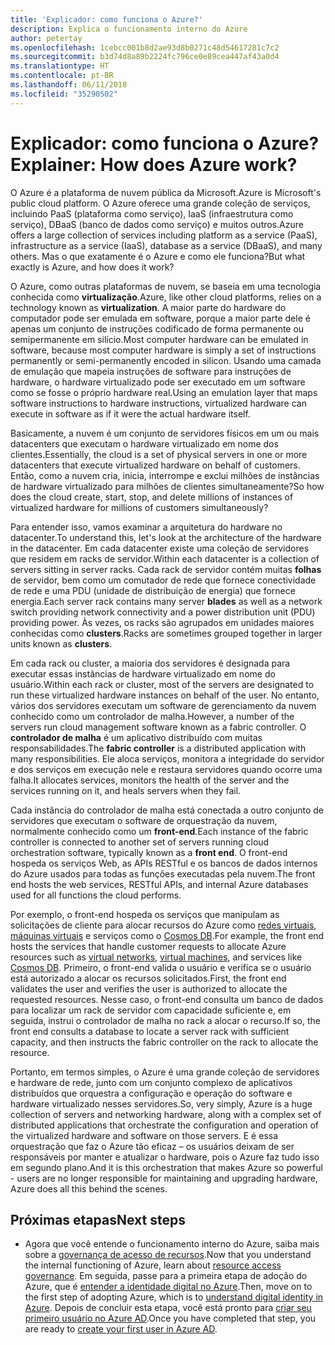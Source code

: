 ```yaml
---
title: 'Explicador: como funciona o Azure?'
description: Explica o funcionamento interno do Azure
author: petertay
ms.openlocfilehash: 1cebcc001b8d2ae93d8b0271c48d54617281c7c2
ms.sourcegitcommit: b3d74d8a89b2224fc796ce0e89cea447af43a0d4
ms.translationtype: HT
ms.contentlocale: pt-BR
ms.lasthandoff: 06/11/2018
ms.locfileid: "35290502"
---
```

# <a name="explainer-how-does-azure-work"></a><span data-ttu-id="0ef5b-103">Explicador: como funciona o Azure?</span><span class="sxs-lookup"><span data-stu-id="0ef5b-103">Explainer: How does Azure work?</span></span>

<span data-ttu-id="0ef5b-104">O Azure é a plataforma de nuvem pública da Microsoft.</span><span class="sxs-lookup"><span data-stu-id="0ef5b-104">Azure is Microsoft's public cloud platform.</span></span> <span data-ttu-id="0ef5b-105">O Azure oferece uma grande coleção de serviços, incluindo PaaS (plataforma como serviço), IaaS (infraestrutura como serviço), DBaaS (banco de dados como serviço) e muitos outros.</span><span class="sxs-lookup"><span data-stu-id="0ef5b-105">Azure offers a large collection of services including platform as a service (PaaS), infrastructure as a service (IaaS), database as a service (DBaaS), and many others.</span></span> <span data-ttu-id="0ef5b-106">Mas o que exatamente é o Azure e como ele funciona?</span><span class="sxs-lookup"><span data-stu-id="0ef5b-106">But what exactly is Azure, and how does it work?</span></span>

<span data-ttu-id="0ef5b-107">O Azure, como outras plataformas de nuvem, se baseia em uma tecnologia conhecida como **virtualização**.</span><span class="sxs-lookup"><span data-stu-id="0ef5b-107">Azure, like other cloud platforms, relies on a technology known as **virtualization**.</span></span> <span data-ttu-id="0ef5b-108">A maior parte do hardware do computador pode ser emulada em software, porque a maior parte dele é apenas um conjunto de instruções codificado de forma permanente ou semipermanente em silício.</span><span class="sxs-lookup"><span data-stu-id="0ef5b-108">Most computer hardware can be emulated in software, because most computer hardware is simply a set of instructions permanently or semi-permanently encoded in silicon.</span></span> <span data-ttu-id="0ef5b-109">Usando uma camada de emulação que mapeia instruções de software para instruções de hardware, o hardware virtualizado pode ser executado em um software como se fosse o próprio hardware real.</span><span class="sxs-lookup"><span data-stu-id="0ef5b-109">Using an emulation layer that maps software instructions to hardware instructions, virtualized hardware can execute in software as if it were the actual hardware itself.</span></span>

<span data-ttu-id="0ef5b-110">Basicamente, a nuvem é um conjunto de servidores físicos em um ou mais datacenters que executam o hardware virtualizado em nome dos clientes.</span><span class="sxs-lookup"><span data-stu-id="0ef5b-110">Essentially, the cloud is a set of physical servers in one or more datacenters that execute virtualized hardware on behalf of customers.</span></span> <span data-ttu-id="0ef5b-111">Então, como a nuvem cria, inicia, interrompe e exclui milhões de instâncias de hardware virtualizado para milhões de clientes simultaneamente?</span><span class="sxs-lookup"><span data-stu-id="0ef5b-111">So how does the cloud create, start, stop, and delete millions of instances of virtualized hardware for millions of customers simultaneously?</span></span>

<span data-ttu-id="0ef5b-112">Para entender isso, vamos examinar a arquitetura do hardware no datacenter.</span><span class="sxs-lookup"><span data-stu-id="0ef5b-112">To understand this, let's look at the architecture of the hardware in the datacenter.</span></span>  <span data-ttu-id="0ef5b-113">Em cada datacenter existe uma coleção de servidores que residem em racks de servidor.</span><span class="sxs-lookup"><span data-stu-id="0ef5b-113">Within each datacenter is a collection of servers sitting in server racks.</span></span> <span data-ttu-id="0ef5b-114">Cada rack de servidor contém muitas **folhas** de servidor, bem como um comutador de rede que fornece conectividade de rede e uma PDU (unidade de distribuição de energia) que fornece energia.</span><span class="sxs-lookup"><span data-stu-id="0ef5b-114">Each server rack contains many server **blades** as well as a network switch providing network connectivity and a power distribution unit (PDU) providing power.</span></span> <span data-ttu-id="0ef5b-115">Às vezes, os racks são agrupados em unidades maiores conhecidas como **clusters**.</span><span class="sxs-lookup"><span data-stu-id="0ef5b-115">Racks are sometimes grouped together in larger units known as **clusters**.</span></span> 

<span data-ttu-id="0ef5b-116">Em cada rack ou cluster, a maioria dos servidores é designada para executar essas instâncias de hardware virtualizado em nome do usuário.</span><span class="sxs-lookup"><span data-stu-id="0ef5b-116">Within each rack or cluster, most of the servers are designated to run these virtualized hardware instances on behalf of the user.</span></span> <span data-ttu-id="0ef5b-117">No entanto, vários dos servidores executam um software de gerenciamento da nuvem conhecido como um controlador de malha.</span><span class="sxs-lookup"><span data-stu-id="0ef5b-117">However, a number of the servers run cloud management software known as a fabric controller.</span></span> <span data-ttu-id="0ef5b-118">O **controlador de malha** é um aplicativo distribuído com muitas responsabilidades.</span><span class="sxs-lookup"><span data-stu-id="0ef5b-118">The **fabric controller** is a distributed application with many responsibilities.</span></span> <span data-ttu-id="0ef5b-119">Ele aloca serviços, monitora a integridade do servidor e dos serviços em execução nele e restaura servidores quando ocorre uma falha.</span><span class="sxs-lookup"><span data-stu-id="0ef5b-119">It allocates services, monitors the health of the server and the services running on it, and heals servers when they fail.</span></span>

<span data-ttu-id="0ef5b-120">Cada instância do controlador de malha está conectada a outro conjunto de servidores que executam o software de orquestração da nuvem, normalmente conhecido como um **front-end**.</span><span class="sxs-lookup"><span data-stu-id="0ef5b-120">Each instance of the fabric controller is connected to another set of servers running cloud orchestration software, typically known as a **front end**.</span></span> <span data-ttu-id="0ef5b-121">O front-end hospeda os serviços Web, as APIs RESTful e os bancos de dados internos do Azure usados para todas as funções executadas pela nuvem.</span><span class="sxs-lookup"><span data-stu-id="0ef5b-121">The front end hosts the web services, RESTful APIs, and internal Azure databases used for all functions the cloud performs.</span></span> 

<span data-ttu-id="0ef5b-122">Por exemplo, o front-end hospeda os serviços que manipulam as solicitações de cliente para alocar recursos do Azure como [redes virtuais][vnet], [máquinas virtuais][vms] e serviços como o [Cosmos DB][cosmosdb].</span><span class="sxs-lookup"><span data-stu-id="0ef5b-122">For example, the front end hosts the services that handle customer requests to allocate Azure resources such as [virtual networks][vnet], [virtual machines][vms], and services like [Cosmos DB][cosmosdb].</span></span> <span data-ttu-id="0ef5b-123">Primeiro, o front-end valida o usuário e verifica se o usuário está autorizado a alocar os recursos solicitados.</span><span class="sxs-lookup"><span data-stu-id="0ef5b-123">First, the front end validates the user and verifies the user is authorized to allocate the requested resources.</span></span> <span data-ttu-id="0ef5b-124">Nesse caso, o front-end consulta um banco de dados para localizar um rack de servidor com capacidade suficiente e, em seguida, instrui o controlador de malha no rack a alocar o recurso.</span><span class="sxs-lookup"><span data-stu-id="0ef5b-124">If so, the front end consults a database to locate a server rack with sufficient capacity, and then instructs the fabric controller on the rack to allocate the resource.</span></span>

<span data-ttu-id="0ef5b-125">Portanto, em termos simples, o Azure é uma grande coleção de servidores e hardware de rede, junto com um conjunto complexo de aplicativos distribuídos que orquestra a configuração e operação do software e hardware virtualizado nesses servidores.</span><span class="sxs-lookup"><span data-stu-id="0ef5b-125">So, very simply, Azure is a huge collection of servers and networking hardware, along with a complex set of distributed applications that orchestrate the configuration and operation of the virtualized hardware and software on those servers.</span></span> <span data-ttu-id="0ef5b-126">E é essa orquestração que faz o Azure tão eficaz – os usuários deixam de ser responsáveis por manter e atualizar o hardware, pois o Azure faz tudo isso em segundo plano.</span><span class="sxs-lookup"><span data-stu-id="0ef5b-126">And it is this orchestration that makes Azure so powerful - users are no longer responsible for maintaining and upgrading hardware, Azure does all this behind the scenes.</span></span> 

## <a name="next-steps"></a><span data-ttu-id="0ef5b-127">Próximas etapas</span><span class="sxs-lookup"><span data-stu-id="0ef5b-127">Next steps</span></span>

* <span data-ttu-id="0ef5b-128">Agora que você entende o funcionamento interno do Azure, saiba mais sobre a [governança de acesso de recursos](governance-explainer.md).</span><span class="sxs-lookup"><span data-stu-id="0ef5b-128">Now that you understand the internal functioning of Azure, learn about [resource access governance](governance-explainer.md).</span></span> <span data-ttu-id="0ef5b-129">Em seguida, passe para a primeira etapa de adoção do Azure, que é [entender a identidade digital no Azure](tenant-explainer.md).</span><span class="sxs-lookup"><span data-stu-id="0ef5b-129">Then, move on to the first step of adopting Azure, which is to [understand digital identity in Azure](tenant-explainer.md).</span></span> <span data-ttu-id="0ef5b-130">Depois de concluir esta etapa, você está pronto para [criar seu primeiro usuário no Azure AD][docs-add-users-to-aad].</span><span class="sxs-lookup"><span data-stu-id="0ef5b-130">Once you have completed that step, you are ready to [create your first user in Azure AD][docs-add-users-to-aad].</span></span>

<!-- Links -->

[cosmosdb]: /azure/cosmos-db/introduction
[docs-add-users-to-aad]: /azure/active-directory/add-users-azure-active-directory?toc=/azure/architecture/cloud-adoption-guide/toc.json
[vms]: /azure/virtual-machines/
[vnet]: /azure/virtual-network/virtual-networks-overview
